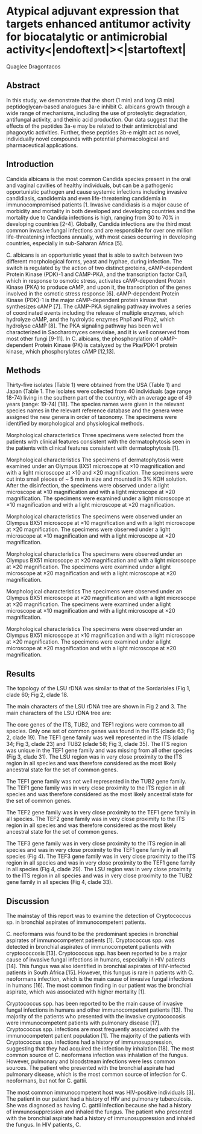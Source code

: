 # Atypical adjuvant expression that targets enhanced antitumor activity for biocatalytic or antimicrobial activity<|endoftext|><|startoftext|
Quaglee Dragontacos


## Abstract
In this study, we demonstrate that the short (1 min) and long (3 min) peptidoglycan-based analogues 3a-e inhibit C. albicans growth through a wide range of mechanisms, including the use of proteolytic degradation, antifungal activity, and theinic acid production. Our data suggest that the effects of the peptides 3a-e may be related to their antimicrobial and phagocytic activities. Further, these peptides 3b-e might act as novel, individually novel compounds with potential pharmacological and pharmaceutical applications.


## Introduction
Candida albicans is the most common Candida species present in the oral and vaginal cavities of healthy individuals, but can be a pathogenic opportunistic pathogen and cause systemic infections including invasive candidiasis, candidemia and even life-threatening candidemia in immunocompromised patients [1. Invasive candidiasis is a major cause of morbidity and mortality in both developed and developing countries and the mortality due to Candida infections is high, ranging from 30 to 70% in developing countries [2-4]. Globally, Candida infections are the third most common invasive fungal infections and are responsible for over one million life-threatening infections annually, with most cases occurring in developing countries, especially in sub-Saharan Africa [5].

C. albicans is an opportunistic yeast that is able to switch between two different morphological forms, yeast and hyphae, during infection. The switch is regulated by the action of two distinct proteins, cAMP-dependent Protein Kinase (PDK)-1 and CAMP-PKA, and the transcription factor Cai1, which in response to osmotic stress, activates cAMP-dependent Protein Kinase (PKA) to produce cAMP, and upon it, the transcription of the genes involved in the osmotic stress response [6]. cAMP-dependent Protein Kinase (PDK)-1 is the major cAMP-dependent protein kinase that synthesizes cAMP [7]. The cAMP-PKA signaling pathway involves a series of coordinated events including the release of multiple enzymes, which hydrolyze cAMP, and the hydrolytic enzymes Php1 and Php2, which hydrolyse cAMP [8]. The PKA signaling pathway has been well characterized in Saccharomyces cerevisiae, and it is well conserved from most other fungi [9-11]. In C. albicans, the phosphorylation of cAMP-dependent Protein Kinase (PK) is catalyzed by the Pka/PDK-1 protein kinase, which phosphorylates cAMP [12,13].


## Methods
Thirty-five isolates (Table 1) were obtained from the USA (Table 1) and Japan (Table 1. The isolates were collected from 40 individuals (age range 18-74) living in the southern part of the country, with an average age of 49 years (range: 19-74) [18]. The species names were given in the relevant species names in the relevant reference database and the genera were assigned the new genera in order of taxonomy. The specimens were identified by morphological and physiological methods.

Morphological characteristics
Three specimens were selected from the patients with clinical features consistent with the dermatophytosis seen in the patients with clinical features consistent with dermatophytosis [1].

Morphological characteristics
The specimens of dermatophytosis were examined under an Olympus BX51 microscope at ×10 magnification and with a light microscope at ×10 and ×20 magnification. The specimens were cut into small pieces of ~ 5 mm in size and mounted in 3% KOH solution. After the disinfection, the specimens were observed under a light microscope at ×10 magnification and with a light microscope at ×20 magnification. The specimens were examined under a light microscope at ×10 magnification and with a light microscope at ×20 magnification.

Morphological characteristics
The specimens were observed under an Olympus BX51 microscope at ×10 magnification and with a light microscope at ×20 magnification. The specimens were observed under a light microscope at ×10 magnification and with a light microscope at ×20 magnification.

Morphological characteristics
The specimens were observed under an Olympus BX51 microscope at ×20 magnification and with a light microscope at ×20 magnification. The specimens were examined under a light microscope at ×20 magnification and with a light microscope at ×20 magnification.

Morphological characteristics
The specimens were observed under an Olympus BX51 microscope at ×20 magnification and with a light microscope at ×20 magnification. The specimens were examined under a light microscope at ×10 magnification and with a light microscope at ×20 magnification.

Morphological characteristics
The specimens were observed under an Olympus BX51 microscope at ×10 magnification and with a light microscope at ×20 magnification. The specimens were examined under a light microscope at ×20 magnification and with a light microscope at ×20 magnification.


## Results
The topology of the LSU rDNA was similar to that of the Sordariales (Fig 1, clade 60; Fig 2, clade 18.

The main characters of the LSU rDNA tree are shown in Fig 2 and 3. The main characters of the LSU rDNA tree are:

The core genes of the ITS, TUB2, and TEF1 regions were common to all species. Only one set of common genes was found in the ITS (clade 63; Fig 2, clade 19). The TEF1 gene family was well represented in the ITS (clade 34; Fig 3, clade 23) and TUB2 (clade 58; Fig 3, clade 35). The ITS region was unique in the TEF1 gene family and was missing from all other species (Fig 3, clade 31). The LSU region was in very close proximity to the ITS region in all species and was therefore considered as the most likely ancestral state for the set of common genes.

The TEF1 gene family was not well represented in the TUB2 gene family. The TEF1 gene family was in very close proximity to the ITS region in all species and was therefore considered as the most likely ancestral state for the set of common genes.

The TEF2 gene family was in very close proximity to the TEF1 gene family in all species. The TEF2 gene family was in very close proximity to the ITS region in all species and was therefore considered as the most likely ancestral state for the set of common genes.

The TEF3 gene family was in very close proximity to the ITS region in all species and was in very close proximity to the TEF1 gene family in all species (Fig 4). The TEF3 gene family was in very close proximity to the ITS region in all species and was in very close proximity to the TEF1 gene family in all species (Fig 4, clade 29). The LSU region was in very close proximity to the ITS region in all species and was in very close proximity to the TUB2 gene family in all species (Fig 4, clade 33).


## Discussion
The mainstay of this report was to examine the detection of Cryptococcus sp. in bronchial aspirates of immunocompetent patients.

C. neoformans was found to be the predominant species in bronchial aspirates of immunocompetent patients [1]. Cryptococcus spp. was detected in bronchial aspirates of immunocompetent patients with cryptococcosis [13]. Cryptococcus spp. has been reported to be a major cause of invasive fungal infections in humans, especially in HIV patients [14]. This fungus was also identified in bronchial aspirates of HIV-infected patients in South Africa [15]. However, this fungus is rare in patients with C. neoformans infection, which is the main cause of invasive fungal infections in humans [16]. The most common finding in our patient was the bronchial aspirate, which was associated with higher mortality [1].

Cryptococcus spp. has been reported to be the main cause of invasive fungal infections in humans and other immunocompetent patients [13]. The majority of the patients who presented with the invasive cryptococcosis were immunocompetent patients with pulmonary disease [17]. Cryptococcus spp. infections are most frequently associated with the immunocompetent patient population [1]. The majority of the patients with Cryptococcus spp. infections had a history of immunosuppression, suggesting that they had acquired the infection by inhalation [18]. The most common source of C. neoformans infection was inhalation of the fungus. However, pulmonary and bloodstream infections were less common sources. The patient who presented with the bronchial aspirate had pulmonary disease, which is the most common source of infection for C. neoformans, but not for C. gattii.

The most common immunocompetent host was HIV-positive individuals [3]. The patient in our patient had a history of HIV and pulmonary tuberculosis. She was diagnosed as having C. gattii infection because she had a history of immunosuppression and inhaled the fungus. The patient who presented with the bronchial aspirate had a history of immunosuppression and inhaled the fungus. In HIV patients, C.

